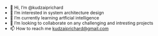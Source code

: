 - 👋 Hi, I’m @kudzaiprichard
- 👀 I’m interested in system architecture design
- 🌱 I’m currently learning artficial intelligence
- 💞️ I’m looking to collaborate on any challenging and intresting projects
- 📫 How to reach me kudzaiprichard@gmail.com

<!---
kudzaiprichard/kudzaiprichard is a ✨ special ✨ repository because its `README.md` (this file) appears on your GitHub profile.
You can click the Preview link to take a look at your changes.
--->
